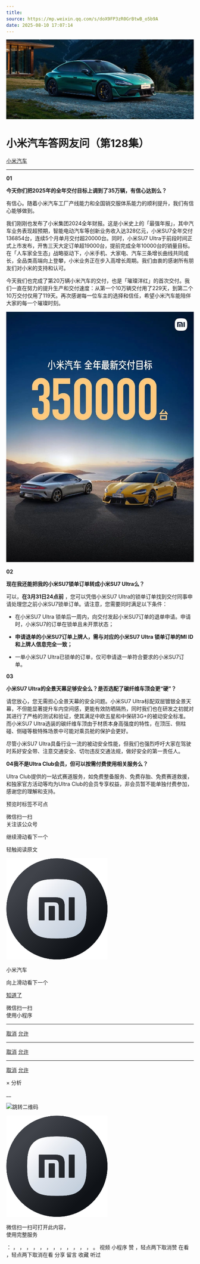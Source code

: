 ```yaml
---
title: 
source: https://mp.weixin.qq.com/s/doX9FP3zR0GrBtwB_o5b9A
date: 2025-08-10 17:07:14
---
```


![cover_image](images/img_eb3a0b26.jpg)


#  小米汽车答网友问（第128集）


[ 小米汽车 ](<javascript:void\(0\);>)

______

  

****01 ‍****

**今天你们把2025年的全年交付目标上调到了35万辆，有信心达到么？**

有信心。随着小米汽车工厂产线能力和全国销交服体系能力的顺利提升，我们有信心能够做到。

我们刚刚也发布了小米集团2024全年财报。这是小米史上的「最强年报」，其中汽车业务表现超预期，智能电动汽车等创新业务收入达328亿元，小米SU7全年交付136854台，连续5个月单月交付超20000台。同时，小米SU7 Ultra于前段时间正式上市发布，开售三天大定订单超19000台，提前完成全年10000台的销量目标。在「人车家全生态」战略驱动下，小米手机、大家电、汽车三条增长曲线共同成长，全品类高端向上登攀，小米业务正在步入高增长周期。我们由衷的感谢所有朋友们对小米的支持和认可。

今天我们也完成了第20万辆小米汽车的交付，也是「璀璨洋红」的首次交付。我们一直在努力的提升生产和交付速度：从第一个10万辆交付用了229天，到第二个10万交付仅用了119天。再次感谢每一位车主的选择和信任，希望小米汽车能陪伴大家的每一个璀璨时刻。 

![img_5a629267.jpg](images/img_5a629267.jpg)

**02**

**现在我还能把我的小米SU7锁单订单转成小米SU7 Ultra么？**

可以，**在3月31日24点前** ，您可以凭借小米SU7 Ultra的锁单订单找到交付同事申请处理您之前小米SU7锁单订单。请注意，您需要同时满足以下条件：

  * 在小米SU7 Ultra 锁单后一周内，向交付发起小米SU7订单的退单申请。申请时，小米SU7的订单在锁单且未开票状态；

  * **申请退单的小米SU7订单上牌人，需与对应的小米SU7 Ultra 锁单订单的MI ID和上牌人信息完全一致；**

  * 一单小米SU7 Ultra已锁单的订单，仅可申请退一单符合要求的小米SU7订单。

  

**03**

**小米SU7 Ultra的全景天幕足够安全么？是否选配了碳纤维车顶会更“硬”？**

请您放心，您无需担心全景天幕的安全问题。小米SU7 Ultra标配双层镀银全景天幕，不但能显著提升车内空间感，更能有效防晒隔热，同时我们也在研发之初就对其进行了严格的测试和验证，使其满足中欧五星和中保研3G+的被动安全标准。而小米SU7 Ultra选装的碳纤维车顶由于材质本身高强度的特性，在顶压、侧柱碰、侧碰等极特殊场景中可能对乘员舱的保护会更好。

尽管小米SU7 Ultra具备行业一流的被动安全性能，但我们也强烈呼吁大家在驾驶时系好安全带、注意交通安全、切勿违反交通法规，做好安全的第一责任人。

  

****04******我不是Ultra Club会员，但可以按需付费使用相关服务么？**

Ultra Club提供的一站式赛道服务，如免费整备服务、免费存胎、免费赛道救援，和独家官方活动等均为Ultra Club的会员专享权益，非会员暂不能单独付费参加，感谢您的理解和支持。

  

  

  

  

[](<>)[](<>)

预览时标签不可点

微信扫一扫  
关注该公众号

继续滑动看下一个

轻触阅读原文

![img_97d833da.jpg](images/img_97d833da.jpg)

小米汽车 

向上滑动看下一个

[知道了](<javascript:;>)

微信扫一扫  
使用小程序

****

[取消](<javascript:void\(0\);>) [允许](<javascript:void\(0\);>)

****

[取消](<javascript:void\(0\);>) [允许](<javascript:void\(0\);>)

****

[取消](<javascript:void\(0\);>) [允许](<javascript:void\(0\);>)

× 分析

__

![跳转二维码]()

![作者头像](images/img_97d833da.jpg)

微信扫一扫可打开此内容，  
使用完整服务

： ， ， ， ， ， ， ， ， ， ， ， ， 。 视频 小程序 赞 ，轻点两下取消赞 在看 ，轻点两下取消在看 分享 留言 收藏 听过